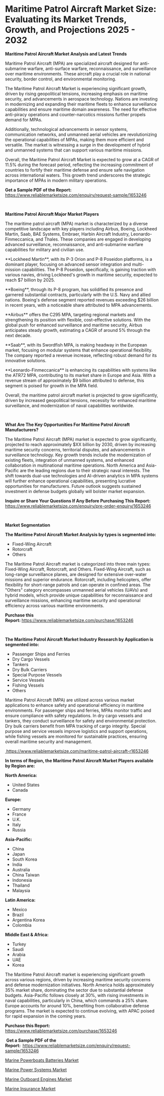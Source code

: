 <p><h1>Maritime Patrol Aircraft Market Size: Evaluating its Market Trends, Growth, and Projections 2025 - 2032</h1></p><p><strong>Maritime Patrol Aircraft Market Analysis and Latest Trends</strong></p>
<p><p>Maritime Patrol Aircraft (MPA) are specialized aircraft designed for anti-submarine warfare, anti-surface warfare, reconnaissance, and surveillance over maritime environments. These aircraft play a crucial role in national security, border control, and environmental monitoring.</p><p>The Maritime Patrol Aircraft Market is experiencing significant growth, driven by rising geopolitical tensions, increasing emphasis on maritime security, and advancements in aerospace technology. Nations are investing in modernizing and expanding their maritime fleets to enhance surveillance capabilities and ensure maritime domain awareness. The need for effective anti-piracy operations and counter-narcotics missions further propels demand for MPAs.</p><p>Additionally, technological advancements in sensor systems, communication networks, and unmanned aerial vehicles are revolutionizing the operational capabilities of MPAs, making them more efficient and versatile. The market is witnessing a surge in the development of hybrid and unmanned systems that can support various maritime missions.</p><p>Overall, the Maritime Patrol Aircraft Market is expected to grow at a CAGR of 11.5% during the forecast period, reflecting the increasing commitment of countries to fortify their maritime defense and ensure safe navigation across international waters. This growth trend underscores the strategic importance of MPAs in modern military operations.</p></p>
<p><strong>Get a Sample PDF of the Report:&nbsp;</strong> <a href="https://www.reliablemarketsize.com/enquiry/request-sample/1653246?utm_campaign=1999&utm_medium=2&utm_source=Github&utm_content=ia&utm_term=05032025&utm_id=maritime-patrol-aircraft">https://www.reliablemarketsize.com/enquiry/request-sample/1653246</a></p>
<p>&nbsp;</p>
<p><strong>Maritime Patrol Aircraft Major Market Players</strong></p>
<p><p>The maritime patrol aircraft (MPA) market is characterized by a diverse competitive landscape with key players including Airbus, Boeing, Lockheed Martin, Saab, BAE Systems, Embraer, Harbin Aircraft Industry, Leonardo-Finmeccanica, and Thales. These companies are engaged in developing advanced surveillance, reconnaissance, and anti-submarine warfare capabilities for military and civilian use.</p><p>**Lockheed Martin**, with its P-3 Orion and P-8 Poseidon platforms, is a dominant player, focusing on advanced sensor integration and multi-mission capabilities. The P-8 Poseidon, specifically, is gaining traction with various navies, driving Lockheed's growth in maritime security, expected to reach $7 billion by 2025.</p><p>**Boeing**, through its P-8 program, has solidified its presence and garnered substantial contracts, particularly with the U.S. Navy and allied nations. Boeing's defense segment reported revenues exceeding $26 billion in recent years, with a noticeable share attributed to MPA advancements.</p><p>**Airbus** offers the C295 MPA, targeting regional markets and strengthening its position with flexible, cost-effective solutions. With the global push for enhanced surveillance and maritime security, Airbus anticipates steady growth, estimating a CAGR of around 5% through the next decade.</p><p>**Saab**, with its Swordfish MPA, is making headway in the European market, focusing on modular systems that enhance operational flexibility. The company reported a revenue increase, reflecting robust demand for its innovative solutions.</p><p>**Leonardo-Finmeccanica** is enhancing its capabilities with systems like the ATR72 MPA, contributing to its market share in Europe and Asia. With a revenue stream of approximately $9 billion attributed to defense, this segment is poised for growth in the MPA field.</p><p>Overall, the maritime patrol aircraft market is projected to grow significantly, driven by increased geopolitical tensions, necessity for enhanced maritime surveillance, and modernization of naval capabilities worldwide.</p></p>
<p>&nbsp;</p>
<p><strong>What Are The Key Opportunities For Maritime Patrol Aircraft Manufacturers?</strong></p>
<p><p>The Maritime Patrol Aircraft (MPA) market is expected to grow significantly, projected to reach approximately $XX billion by 2030, driven by increasing maritime security concerns, territorial disputes, and advancements in surveillance technology. Key growth trends include the modernization of existing fleets, integration of unmanned systems, and enhanced collaboration in multinational maritime operations. North America and Asia-Pacific are the leading regions due to their strategic naval interests. The shift towards dual-use technologies and AI-driven analytics in MPA systems will further enhance operational capabilities, presenting lucrative opportunities for manufacturers. Future outlook suggests sustained investment in defense budgets globally will bolster market expansion.</p></p>
<p><strong>Inquire or Share Your Questions If Any Before Purchasing This Report:</strong> <a href="https://www.reliablemarketsize.com/enquiry/pre-order-enquiry/1653246?utm_campaign=1999&utm_medium=2&utm_source=Github&utm_content=ia&utm_term=05032025&utm_id=maritime-patrol-aircraft">https://www.reliablemarketsize.com/enquiry/pre-order-enquiry/1653246</a></p>
<p>&nbsp;</p>
<p><strong>Market Segmentation</strong></p>
<p><strong>The Maritime Patrol Aircraft Market Analysis by types is segmented into:</strong></p>
<p><ul><li>Fixed-Wing Aircraft</li><li>Rotorcraft</li><li>Others</li></ul></p>
<p><p>The Maritime Patrol Aircraft market is categorized into three main types: Fixed-Wing Aircraft, Rotorcraft, and Others. Fixed-Wing Aircraft, such as long-range surveillance planes, are designed for extensive over-water missions and superior endurance. Rotorcraft, including helicopters, offer flexibility for short-range patrols and can operate in confined areas. The "Others" category encompasses unmanned aerial vehicles (UAVs) and hybrid models, which provide unique capabilities for reconnaissance and surveillance missions, enhancing maritime security and operational efficiency across various maritime environments.</p></p>
<p><strong>Purchase this Report:&nbsp;</strong><a href="https://www.reliablemarketsize.com/purchase/1653246?utm_campaign=1999&utm_medium=2&utm_source=Github&utm_content=ia&utm_term=05032025&utm_id=maritime-patrol-aircraft">https://www.reliablemarketsize.com/purchase/1653246</a></p>
<p>&nbsp;</p>
<p><strong>The Maritime Patrol Aircraft Market Industry Research by Application is segmented into:</strong></p>
<p><ul><li>Passenger Ships and Ferries</li><li>Dry Cargo Vessels</li><li>Tankers</li><li>Dry Bulk Carriers</li><li>Special Purpose Vessels</li><li>Service Vessels</li><li>Fishing Vessels</li><li>Others</li></ul></p>
<p><p>Maritime Patrol Aircraft (MPA) are utilized across various market applications to enhance safety and operational efficiency in maritime environments. For passenger ships and ferries, MPAs monitor traffic and ensure compliance with safety regulations. In dry cargo vessels and tankers, they conduct surveillance for safety and environmental protection. Dry bulk carriers benefit from MPA tracking of cargo integrity. Special purpose and service vessels improve logistics and support operations, while fishing vessels are monitored for sustainable practices, ensuring overall maritime security and management.</p></p>
<p><a href="https://www.reliablemarketsize.com/maritime-patrol-aircraft-r1653246?utm_campaign=1999&utm_medium=2&utm_source=Github&utm_content=ia&utm_term=05032025&utm_id=maritime-patrol-aircraft">&nbsp;https://www.reliablemarketsize.com/maritime-patrol-aircraft-r1653246</a></p>
<p><strong>In terms of Region, the Maritime Patrol Aircraft Market Players available by Region are:</strong></p>
<p>
    <p> <strong> North America: </strong>
        <ul>
            <li>United States</li>
            <li>Canada</li>
        </ul>
        </p> 
    <p> <strong> Europe: </strong>
        <ul>
            <li>Germany</li>
            <li>France</li>
            <li>U.K.</li>
            <li>Italy</li>
            <li>Russia</li>
        </ul>
        </p> 
    <p> <strong> Asia-Pacific: </strong>
        <ul>
            <li>China</li>
            <li>Japan</li>
            <li>South Korea</li>
            <li>India</li>
            <li>Australia</li>
            <li>China Taiwan</li>
            <li>Indonesia</li>
            <li>Thailand</li>
            <li>Malaysia</li>
        </ul>
        </p> 
    <p> <strong> Latin America: </strong>
        <ul>
            <li>Mexico</li>
            <li>Brazil</li>
            <li>Argentina Korea</li>
            <li>Colombia</li>
        </ul>
        </p> 
    <p> <strong> Middle East & Africa: </strong>
        <ul>
            <li>Turkey</li>
            <li>Saudi</li>
            <li>Arabia</li>
            <li>UAE</li>
            <li>Korea</li>
        </ul>
    </p>
    </p>
<p><p>The Maritime Patrol Aircraft market is experiencing significant growth across various regions, driven by increasing maritime security concerns and defense modernization initiatives. North America holds approximately 35% market share, dominating the sector due to substantial defense budgets. Asia-Pacific follows closely at 30%, with rising investments in naval capabilities, particularly in China, which commands a 25% share. Europe accounts for around 10%, benefiting from collaborative defense programs. The market is expected to continue evolving, with APAC poised for rapid expansion in the coming years.</p></p>
<p><strong>Purchase this Report: </strong><a href="https://www.reliablemarketsize.com/purchase/1653246?utm_campaign=1999&utm_medium=2&utm_source=Github&utm_content=ia&utm_term=05032025&utm_id=maritime-patrol-aircraft">https://www.reliablemarketsize.com/purchase/1653246</a></p>
<p>&nbsp;<strong>Get a Sample PDF of the Report:&nbsp;&nbsp;</strong><a href="https://www.reliablemarketsize.com/enquiry/request-sample/1653246?utm_campaign=1999&utm_medium=2&utm_source=Github&utm_content=ia&utm_term=05032025&utm_id=maritime-patrol-aircraft">https://www.reliablemarketsize.com/enquiry/request-sample/1653246</a></p>
<p><strong></strong></p>
<p><p><a href="https://github.com/pizolina/Market-Research-Report-List-7/blob/main/marine-powerboats-batteries-market.md?utm_campaign=1999&utm_medium=2&utm_source=Github&utm_content=ia&utm_term=05032025&utm_id=maritime-patrol-aircraft">Marine Powerboats Batteries Market</a></p><p><a href="https://github.com/steegeneat/Market-Research-Report-List-1/blob/main/marine-power-systems-market.md?utm_campaign=1999&utm_medium=2&utm_source=Github&utm_content=ia&utm_term=05032025&utm_id=maritime-patrol-aircraft">Marine Power Systems Market</a></p><p><a href="https://github.com/lontohhikma/Market-Research-Report-List-1/blob/main/marine-outboard-engines-market.md?utm_campaign=1999&utm_medium=2&utm_source=Github&utm_content=ia&utm_term=05032025&utm_id=maritime-patrol-aircraft">Marine Outboard Engines Market</a></p><p><a href="https://github.com/clemmheisefy/Market-Research-Report-List-1/blob/main/marine-insurance-market.md?utm_campaign=1999&utm_medium=2&utm_source=Github&utm_content=ia&utm_term=05032025&utm_id=maritime-patrol-aircraft">Marine Insurance Market</a></p></p>